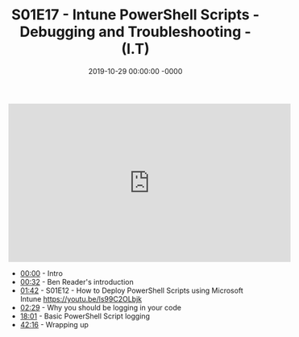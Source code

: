 ﻿---
layout: post
title: "S01E17 - Intune PowerShell Scripts - Debugging and Troubleshooting - (I.T)"
date: 2019-10-29 00:00:00 -0000
categories:
---

<iframe loading="lazy" width="560" height="315" src="https://www.youtube.com/embed/EpDV_K8TZm4" title="YouTube video player" frameborder="0" allow="accelerometer; autoplay; clipboard-write; encrypted-media; gyroscope; picture-in-picture" allowfullscreen></iframe>

* [00:00](https://www.youtube.com/watch?v=EpDV_K8TZm4&t=0s) - Intro
* [00:32](https://www.youtube.com/watch?v=EpDV_K8TZm4&t=32s) - Ben Reader's introduction
* [01:42](https://www.youtube.com/watch?v=EpDV_K8TZm4&t=102s) - S01E12 - How to Deploy PowerShell Scripts using Microsoft Intune
https://youtu.be/ls99C2OLbjk
* [02:29](https://www.youtube.com/watch?v=EpDV_K8TZm4&t=149s) - Why you should be logging in your code
* [18:01](https://www.youtube.com/watch?v=EpDV_K8TZm4&t=1081s) - Basic PowerShell Script logging
* [42:16](https://www.youtube.com/watch?v=EpDV_K8TZm4&t=2536s) - Wrapping up

